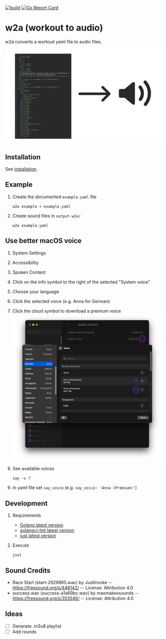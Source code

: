 [![build](https://github.com/mrclmr/w2a/actions/workflows/build.yml/badge.svg)](https://github.com/mrclmr/w2a/actions/workflows/build.yml)  [![Go Report Card](https://goreportcard.com/badge/github.com/mrclmr/w2a)](https://goreportcard.com/report/github.com/mrclmr/w2a)

# w2a (workout to audio)

w2a converts a workout yaml file to audio files.

![w2a-showcase.png](docs/w2a-showcase.png)

## Installation

See [installation](docs/installation.md).

## Example

1. Create the documented `example.yaml` file
   ```
   w2a example > example.yaml
   ```
  
2. Create sound files in `output-w2a/`
   ```
   w2a example.yaml
   ```

## Use better macOS voice

1. System Settings
2. Accessibility
3. Spoken Content
4. Click on the info symbol to the right of the selected "System voice"
5. Choose your language
6. Click the selected voice (e.g. Anna for German)
7. Click the cloud symbol to download a premium voice
   ![macos-system-preferences-voice.png](docs/macos-system-settings-voice.png)

8. See available voices
   ```
   say -v ?
   ```
9. In yaml file set `say_voice` (e.g. `say_voice: 'Anna (Premium)'`)

## Development

1. Requirements
    * [Golang latest version](https://golang.org/doc/install)
    * [golangci-lint latest version](https://github.com/golangci/golangci-lint#install-golangci-lint)
    * [just latest version](https://github.com/casey/just)

2. Execute
   ```
   just
   ```

## Sound Credits

* Race Start (start-2929965.wav) by JustInvoke -- https://freesound.org/s/446142/ -- License: Attribution 4.0
* success.wav (success-a1a69bc.wav) by maxmakessounds -- https://freesound.org/s/353546/ -- License: Attribution 4.0

## Ideas

- [ ] Generate .m3u8 playlist
- [ ] Add rounds
